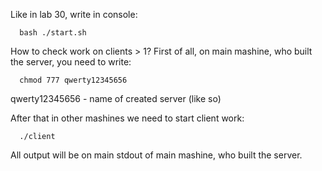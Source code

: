 Like in lab 30, write in console:
```
  bash ./start.sh
```

How to check work on clients > 1?
First of all, on main mashine, who built the server, you need to write:
```
  chmod 777 qwerty12345656
```
qwerty12345656 - name of created server (like so)

After that in other mashines we need to start client work:
```
  ./client
```
All output will be on main stdout of main mashine, who built the server.
